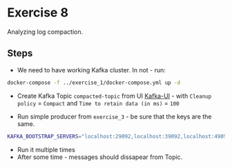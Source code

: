 # Exercise 8

Analyzing log compaction.

## Steps

* We need to have working Kafka cluster. In not - run:

```sh
docker-compose -f ../exercise_1/docker-compose.yml up -d
```

* Create Kafka Topic `compacted-topic` from UI [Kafka-UI](http://localhost:8080) - with `Cleanup policy` = `Compact` and `Time to retain data (in ms)` = `100`

* Run simple producer from `exercise_3` - be sure that the keys are the same.

```sh
KAFKA_BOOTSTRAP_SERVERS="localhost:29092,localhost:39092,localhost:49092" KAFKA_TOPIC="compacted-topic" KAFKA_MSG="test-msg" java -jar target/simple-producer-0.1.jar
```

* Run it multiple times
* After some time - messages should dissapear from Topic.
